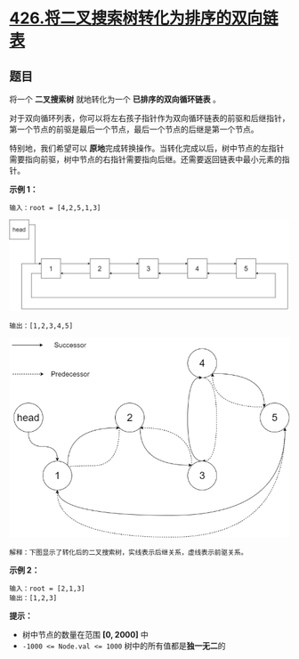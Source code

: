 # [426.将二叉搜索树转化为排序的双向链表](https://leetcode.cn/problems/convert-binary-search-tree-to-sorted-doubly-linked-list/description/)

## 题目

将一个 **二叉搜索树** 就地转化为一个 **已排序的双向循环链表** 。

对于双向循环列表，你可以将左右孩子指针作为双向循环链表的前驱和后继指针，第一个节点的前驱是最后一个节点，最后一个节点的后继是第一个节点。

特别地，我们希望可以 **原地**完成转换操作。当转化完成以后，树中节点的左指针需要指向前驱，树中节点的右指针需要指向后继。还需要返回链表中最小元素的指针。

**示例 1：**

    输入：root = [4,2,5,1,3]

![case1](../../../resources/leetcode/leetcode0426/1.png)

    输出：[1,2,3,4,5]

![case2](./../../../resources/leetcode/leetcode0426/2.png)

    解释：下图显示了转化后的二叉搜索树，实线表示后继关系，虚线表示前驱关系。

**示例 2：**

    输入：root = [2,1,3]
    输出：[1,2,3]

**提示：**

- 树中节点的数量在范围 **[0, 2000]** 中
- `-1000 <= Node.val <= 1000`
  树中的所有值都是**独一无二**的
